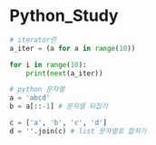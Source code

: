 # Python_Study

```python
# iterator란
a_iter = (a for a in range(10))

for i in range(10):
    print(next(a_iter))
```

```python
# python 문자열
a = 'abcd'
b = a[::-1] # 문자열 뒤집기

c = ['a', 'b', 'c', 'd']
d = ''.join(c) # list 문자열로 합치기
```
